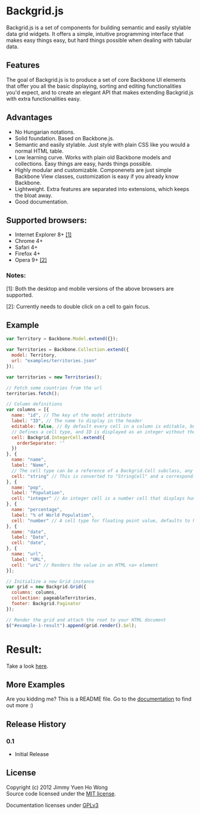 # Backgrid.js

Backgrid.js is a set of components for building semantic and easily stylable
data grid widgets. It offers a simple, intuitive programming interface that
makes easy things easy, but hard things possible when dealing with tabular data.

## Features

The goal of Backgrid.js is to produce a set of core Backbone UI elements that
offer you all the basic displaying, sorting and editing functionalities you'd
expect, and to create an elegant API that makes extending Backgrid.js with extra
functionalities easy.

## Advantages

- No Hungarian notations.
- Solid foundation. Based on Backbone.js.
- Semantic and easily stylable. Just style with plain CSS like you would a normal HTML table.
- Low learning curve. Works with plain old Backbone models and collections. Easy things are easy, hards things possible.
- Highly modular and customizable. Componenets are just simple Backbone View classes, customization is easy if you already know Backbone.
- Lightweight. Extra features are separated into extensions, which keeps the bloat away.
- Good documentation.

## Supported browsers:

- Internet Explorer 8+ [[1]](#note-1)
- Chrome 4+
- Safari 4+
- Firefox 4+
- Opera 9+ [[2]](#note-2)

### Notes:

<span id="note-1">[1]</span>: Both the desktop and mobile versions of the above browsers are supported.

<span id="note-2">[2]</span>: Currently needs to double click on a cell to gain focus.

## Example

```javascript
var Territory = Backbone.Model.extend({});

var Territories = Backbone.Collection.extend({
  model: Territory,
  url: "examples/territories.json"
});

var territories = new Territories();

// Fetch some countries from the url
territories.fetch();

// Column definitions
var columns = [{
  name: "id", // The key of the model attribute
  label: "ID", // The name to display in the header
  editable: false, // By default every cell in a column is editable, but *ID* shouldn't be
  // Defines a cell type, and ID is displayed as an integer without the ',' separating 1000s.
  cell: Backgrid.IntegerCell.extend({
    orderSeparator: ''
  })
}, {
  name: "name",
  label: "Name",
  // The cell type can be a reference of a Backgrid.Cell subclass, any Backgrid.Cell subclass instances like *id* above, or a string
  cell: "string" // This is converted to "StringCell" and a corresponding class in the Backgrid package namespace is looked up
}, {
  name: "pop",
  label: "Population",
  cell: "integer" // An integer cell is a number cell that displays humanized integers
}, {
  name: "percentage",
  label: "% of World Population",
  cell: "number" // A cell type for floating point value, defaults to have a precision 2 decimal numbers
}, {
  name: "date",
  label: "Date",
  cell: "date",
}, {
  name: "url",
  label: "URL",
  cell: "uri" // Renders the value in an HTML <a> element
}];

// Initialize a new Grid instance
var grid = new Backgrid.Grid({
  columns: columns,
  collection: pageableTerritories,
  footer: Backgrid.Paginator
});

// Render the grid and attach the root to your HTML document
$("#example-1-result").append(grid.render().$el);
```

# Result:

Take a look [here](index.html#example-1-result).

## More Examples

Are you kidding me? This is a README file. Go to the [documentation](index.html
"Backbone.js Documentation") to find out more :)

## Release History

### 0.1

- Initial Release

## License
Copyright (c) 2012 Jimmy Yuen Ho Wong  
Source code licensed under the [MIT license](LICENSE-MIT "MIT License").

Documentation licenses under [GPLv3](http://www.gnu.org/licenses/gpl-3.0.html "GPLv3")
